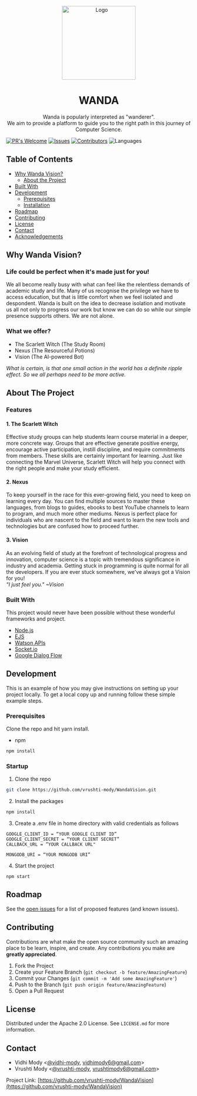 <p align="center">
    <img src="https://i.pinimg.com/originals/ae/6a/a0/ae6aa0d36f22f94548e2dcf7b7e5cba6.png" width="200" alt="Logo">
  <h1 align="center">WANDA</h1>

  <p align="center">
    Wanda is popularly interpreted as "wanderer". <br>
    We aim to provide a platform to guide you to the right path in this journey of Computer Science. 
  </p>
</p>

[![PR's Welcome](https://img.shields.io/badge/PRs-welcome-brightgreen.svg?style=flat)](https://github.com/vrushti-mody/WandaVision/pulls)
[![Issues](https://img.shields.io/github/issues-raw/vrushti-mody/WandaVision)](https://github.com/vrushti-mody/WandaVision/issues)
[![Contributors](https://img.shields.io/github/contributors/vrushti-mody/WandaVision)]()
![Languages](https://img.shields.io/github/languages/count/vrushti-mody/WandaVision)

<!-- TABLE OF CONTENTS -->

## Table of Contents

- [Why Wanda Vision?](#why-wanda-vision)
  - [About the Project](#about-the-project)
- [Built With](#built-with)
- [Development](#development)
  - [Prerequisites](#prerequisites)
  - [Installation](#installation)
- [Roadmap](#roadmap)
- [Contributing](#contributing)
- [License](#license)
- [Contact](#contact)
- [Acknowledgements](#acknowledgements)

<!-- ABOUT THE PROJECT -->

## Why Wanda Vision?

### Life could be perfect when it's made just for you!

We all become really busy with what can feel like the relentless demands of academic study and life. Many of us recognise the privilege we have to access education, but that is little comfort when we feel isolated and despondent. Wanda is built on the idea to decrease isolation and motivate us all not only to progress our work but know we can do so while our simple presence supports others. We are not alone.

### What we offer?

- The Scarlett Witch (The Study Room)
- Nexus (The Resourceful Potions)
- Vision (The AI-powered Bot)

_What is certain, is that one small action in the world has a definite ripple effect. So we all perhaps need to be more active._

## About The Project

### Features

#### 1. The Scarlett Witch

Effective study groups can help students learn course material in a deeper, more concrete way. Groups that are effective generate positive energy, encourage active participation, instill discipline, and require commitments from members. These skills are certainly important for learning. Just like connecting the Marvel Universe, Scarlett Witch will help you connect with the right people and make your study efficient.

#### 2. Nexus

To keep yourself in the race for this ever-growing field, you need to keep on learning every day. You can find multiple sources to master these languages, from blogs to guides, ebooks to best YouTube channels to learn to program, and much more other mediums. Nexus is perfect place for individuals who are nascent to the field and want to learn the new tools and technologies but are confused how to proceed further.

#### 3. Vision

As an evolving field of study at the forefront of technological progress and innovation, computer science is a topic with tremendous significance in industry and academia. Getting stuck in programming is quite normal for all the developers. If you are ever stuck somewhere, we've always got a Vision for you! <br>
_"I just feel you." ~Vision_

### Built With

This project would never have been possible without these wonderful frameworks and project.

- [Node.js](https://nodejs.org)
- [EJS](https://ejs.co)
- [Watson APIs](https://github.com/watson-developer-cloud/node-sdk#readme)
- [Socket.io](https://www.npmjs.com/package/socket.io)
- [Google Dialog Flow](https://cloud.google.com/dialogflow/docs)

<!-- GETTING STARTED -->

## Development

This is an example of how you may give instructions on setting up your project locally.
To get a local copy up and running follow these simple example steps.

### Prerequisites

Clone the repo and hit yarn install.

- npm

```sh
npm install
```

### Startup

1. Clone the repo

```sh
git clone https://github.com/vrushti-mody/WandaVision.git
```

2. Install the packages

```sh
npm install
```

3. Create a .env file in home directory with valid credentials as follows

```
GOOGLE_CLIENT_ID = “YOUR GOOGLE CLIENT ID”
GOOGLE_CLIENT_SECRET = “YOUR CLIENT SECRET”
CALLBACK_URL = ”YOUR CALLBACK URL"

MONGODB_URI = “YOUR MONGODB URI”
```

4. Start the project

```JS
npm start
```

<!-- ROADMAP -->

## Roadmap

See the [open issues](https://github.com/vrushti-mody/WandaVision/issues) for a list of proposed features (and known issues).

<!-- CONTRIBUTING -->

## Contributing

Contributions are what make the open source community such an amazing place to be learn, inspire, and create. Any contributions you make are **greatly appreciated**.

1. Fork the Project
2. Create your Feature Branch (`git checkout -b feature/AmazingFeature`)
3. Commit your Changes (`git commit -m 'Add some AmazingFeature'`)
4. Push to the Branch (`git push origin feature/AmazingFeature`)
5. Open a Pull Request


<!-- LICENSE -->

## License

Distributed under the Apache 2.0 License. See `LICENSE.md` for more information.

<!-- CONTACT -->

## Contact

- Vidhi Mody <[@vidhi-mody](https://github.com/vidhi-mody), vidhimody6@gmail.com>
- Vrushti Mody <[@vrushti-mody](https://github.com/vrushti-mody), vrushtimody6@gmail.com>

Project Link: [https://github.com/vrushti-mody/WandaVision](https://github.com/vrushti-mody/WandaVision)
